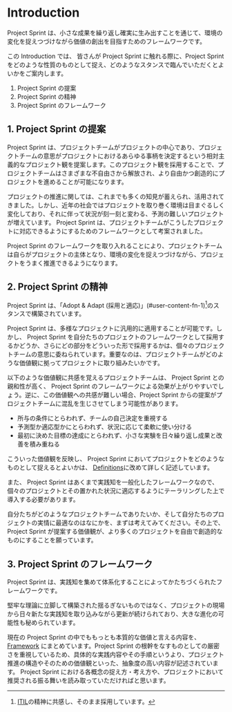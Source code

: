 # Introduction

Project Sprint は、小さな成果を繰り返し確実に生み出すことを通じて、環境の変化を捉えつづけながら価値の創出を目指すためのフレームワークです。

この Introduction では、 皆さんが Project Sprint に触れる際に、Project Sprint をどのような性質のものとして捉え、どのようなスタンスで臨んでいただくとよいかをご案内します。

1. Project Sprint の提案
2. Project Sprint の精神
3. Project Sprint のフレームワーク

## 1. Project Sprint の提案

Project Sprint は、プロジェクトチームがプロジェクトの中心であり、プロジェクトチームの意思がプロジェクトにおけるあらゆる事柄を決定するという相対主義的なプロジェクト観を提案します。このプロジェクト観を採用することで、プロジェクトチームはさまざまな不自由さから解放され、より自由かつ創造的にプロジェクトを進めることが可能になります。

プロジェクトの推進に関しては、これまでも多くの知見が蓄えられ、活用されてきました。しかし、近年の社会ではプロジェクトを取り巻く環境は目まぐるしく変化しており、それに伴って状況が刻一刻と変わる、予測の難しいプロジェクトが増えています。 Project Sprint は、プロジェクトチームがこうしたプロジェクトに対応できるようにするためのフレームワークとして考案されました。

Project Sprint のフレームワークを取り入れることにより、プロジェクトチームは自らがプロジェクトの主体となり、環境の変化を捉えつづけながら、プロジェクトをうまく推進できるようになります。

## 2. Project Sprint の精神

Project Sprint は、「Adopt & Adapt (採用と適応)」(#user-content-fn-1)[^1]のスタンスで構築されています。

Project Sprint は、多様なプロジェクトに汎用的に適用することが可能です。しかし、 Project Sprint を自分たちのプロジェクトのフレームワークとして採用するかどうか、さらにどの部分をどういった形で採用するかは、個々のプロジェクトチームの意思に委ねられています。重要なのは、プロジェクトチームがどのような価値観に拠ってプロジェクトに取り組みたいかです。

以下のような価値観に共感を覚えるプロジェクトチームは、 Project Sprint との親和性が高く、 Project Sprint のフレームワークによる効果が上がりやすいでしょう。逆に、この価値観への共感が難しい場合、Project Sprint からの提案がプロジェクトチームに混乱を生じさせてしまう可能性があります。

* 所与の条件にとらわれず、チームの自己決定を重視する
* 予測型か適応型かにとらわれず、状況に応じて柔軟に使い分ける
* 最初に決めた目標の達成にとらわれず、小さな実験を日々繰り返し成果と改善を積み重ねる

こういった価値観を反映し、 Project Sprint においてプロジェクトをどのようなものとして捉えるとよいかは、 [Definitions](definitions.md)に改めて詳しく記述しています。

また、 Project Sprint はあくまで実践知を一般化したフレームワークなので、個々のプロジェクトとその置かれた状況に適応するようにテーラリングした上で導入する必要があります。

自分たちがどのようなプロジェクトチームでありたいか、そして自分たちのプロジェクトの実情に最適なのはなにかを、まずは考えてみてください。その上で、 Project Sprint が提案する価値観が、より多くのプロジェクトを自由で創造的なものにすることを願っています。

## 3. Project Sprint のフレームワーク

Project Sprint は、実践知を集めて体系化することによってかたちづくられたフレームワークです。

堅牢な理論に立脚して構築された揺るぎないものではなく、プロジェクトの現場から日々新たな実践知を取り込みながら更新が続けられており、大きな進化の可能性も秘められています。

現在の Project Sprint の中でももっとも本質的な価値と言える内容を、 [Framework](framework.md) にまとめています。Project Sprint の根幹をなすものとしての厳密さを重視しているため、具体的な実践内容やその手順というより、プロジェクト推進の構造やそのための価値観といった、抽象度の高い内容が記述されています。 Project Sprint における各概念の捉え方・考え方や、プロジェクトにおいて推奨される振る舞いを読み取っていただければと思います。

[^1]: [ITIL](https://en.wikipedia.org/wiki/ITIL)の精神に共感し、そのまま採用しています。
